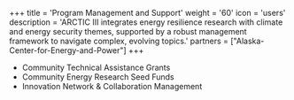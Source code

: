 +++
title = 'Program Management and Support'
weight = '60'
icon = 'users'
description = 'ARCTIC III integrates energy resilience research with climate and energy security themes, supported by a robust management framework to navigate complex, evolving topics.'
partners = ["Alaska-Center-for-Energy-and-Power"]
+++
- Community Technical Assistance Grants
- Community Energy Research Seed Funds
- Innovation Network & Collaboration Management